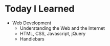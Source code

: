 # Today I Learned

- Web Development
  - Understanding the Web and the Internet
  - HTML, CSS, Javascript, jQuery
  - Handlebars
